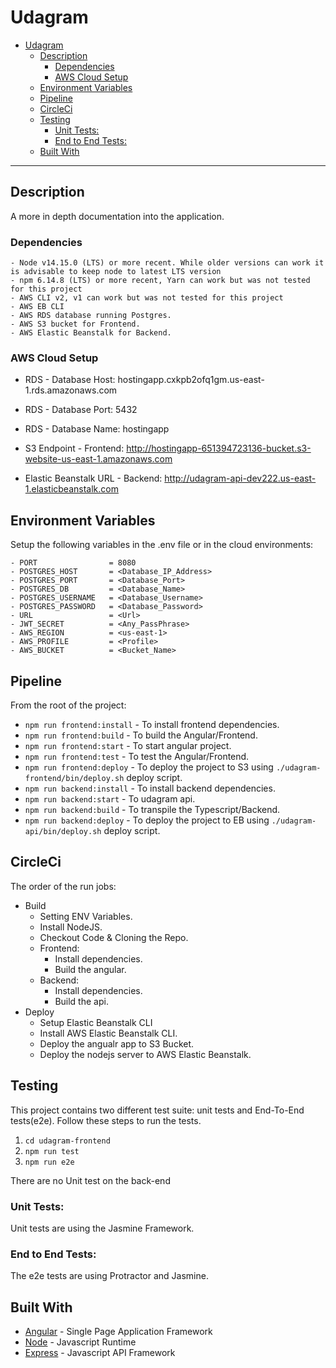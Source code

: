 # Udagram

- [Udagram](#udagram)
  - [Description](#description)
    - [Dependencies](#dependencies)
    - [AWS Cloud Setup](#aws-cloud-setup)
  - [Environment Variables](#environment-variables)
  - [Pipeline](#pipeline)
  - [CircleCi](#circleci)
  - [Testing](#testing)
    - [Unit Tests:](#unit-tests)
    - [End to End Tests:](#end-to-end-tests)
  - [Built With](#built-with)

---

## Description
A more in depth documentation into the application.

### Dependencies

```
- Node v14.15.0 (LTS) or more recent. While older versions can work it is advisable to keep node to latest LTS version
- npm 6.14.8 (LTS) or more recent, Yarn can work but was not tested for this project
- AWS CLI v2, v1 can work but was not tested for this project
- AWS EB CLI
- AWS RDS database running Postgres.
- AWS S3 bucket for Frontend.
- AWS Elastic Beanstalk for Backend.
```

### AWS Cloud Setup

- RDS - Database Host: hostingapp.cxkpb2ofq1gm.us-east-1.rds.amazonaws.com
- RDS - Database Port: 5432
- RDS - Database Name: hostingapp

- S3 Endpoint - Frontend: http://hostingapp-651394723136-bucket.s3-website-us-east-1.amazonaws.com

- Elastic Beanstalk URL - Backend: http://udagram-api-dev222.us-east-1.elasticbeanstalk.com

## Environment Variables

Setup the following variables in the .env file or in the cloud environments:
```
- PORT                = 8080
- POSTGRES_HOST       = <Database_IP_Address>
- POSTGRES_PORT       = <Database_Port>
- POSTGRES_DB         = <Database_Name>
- POSTGRES_USERNAME   = <Database_Username>
- POSTGRES_PASSWORD   = <Database_Password>
- URL                 = <Url>
- JWT_SECRET          = <Any_PassPhrase>
- AWS_REGION          = <us-east-1>
- AWS_PROFILE         = <Profile>
- AWS_BUCKET          = <Bucket_Name>
```

## Pipeline

From the root of the project:
- `npm run frontend:install`    - To install frontend dependencies.
- `npm run frontend:build`      - To build the Angular/Frontend.
- `npm run frontend:start`      - To start angular project.
- `npm run frontend:test`       - To test the Angular/Frontend.
- `npm run frontend:deploy`     - To deploy the project to S3 using `./udagram-frontend/bin/deploy.sh` deploy script.
- `npm run backend:install`     - To install backend dependencies.
- `npm run backend:start`       - To udagram api.
- `npm run backend:build`       - To transpile the Typescript/Backend.
- `npm run backend:deploy`      - To deploy the project to EB using `./udagram-api/bin/deploy.sh` deploy script.


## CircleCi

The order of the run jobs:
* Build
    - Setting ENV Variables.
    - Install NodeJS.
    - Checkout Code & Cloning the Repo.
    - Frontend:
        - Install dependencies.
        - Build the angular.
    - Backend:
        - Install dependencies.
        - Build the api.
* Deploy
    - Setup Elastic Beanstalk CLI
    - Install AWS Elastic Beanstalk CLI.
    - Deploy the angualr app to S3 Bucket.
    - Deploy the nodejs server to AWS Elastic Beanstalk.

## Testing

This project contains two different test suite: unit tests and End-To-End tests(e2e). Follow these steps to run the tests.

1. `cd udagram-frontend`
2. `npm run test`
3. `npm run e2e`

There are no Unit test on the back-end

### Unit Tests:

Unit tests are using the Jasmine Framework.

### End to End Tests:

The e2e tests are using Protractor and Jasmine.

## Built With

- [Angular](https://angular.io/) - Single Page Application Framework
- [Node](https://nodejs.org) - Javascript Runtime
- [Express](https://expressjs.com/) - Javascript API Framework
